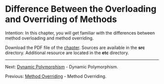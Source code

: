 # Difference Between the Overloading and Overriding of Methods

Intention: In this chapter, you will get familiar with the differences between method overloading and method overriding.

Download the PDF file of the [chapter](chapter_19.pdf). Sources are available in the <b>src</b> directory. 
Additional resource are located in the <b>etc</b> directory.

<hr>

Next: [Dynamic Polymorphism](chapter_20.md "Dynamic Polymorphism") - Dynamic Polymorphism.

Previous: [Method Overriding](chapter_18.md "Method Overriding") - Method Overriding.